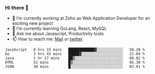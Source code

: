### Hi there 👋

- 🔭 I’m currently working at Zoho as Web Application Developer for an exciting new project
- 🌱 I’m currently learning GoLang, React, MySQL
- 💬 Ask me about Javascript, Productivity tools 
- 📫 How to reach me: [Mail](mailto:kvaishak007@gmail.com) or [twitter](https://twitter.com/_kvaishak)

<!--START_SECTION:waka-->
```text
JavaScript   8 hrs 15 mins   ████████████▓░░░░░░░░░░░░   50.20 % 
Go           3 hrs 43 mins   █████▓░░░░░░░░░░░░░░░░░░░   22.69 % 
Java         1 hr 27 mins    ██▒░░░░░░░░░░░░░░░░░░░░░░   08.82 % 
HTML         52 mins         █▒░░░░░░░░░░░░░░░░░░░░░░░   05.30 % 
JSON         38 mins         █░░░░░░░░░░░░░░░░░░░░░░░░   03.91 % 
```
<!--END_SECTION:waka-->

